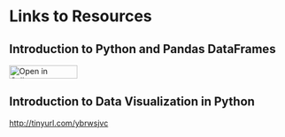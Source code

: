# Links to Resources

## Introduction to Python and Pandas DataFrames
<a href="http://tinyurl.com/yamdly5o" target="_blank"><img src="https://raw.githubusercontent.com/callysto/curriculum-notebooks/master/open-in-callysto-button.svg?sanitize=true" width="123" height="24" alt="Open in Callysto"/></a> 


## Introduction to Data Visualization in Python
http://tinyurl.com/ybrwsjvc 

